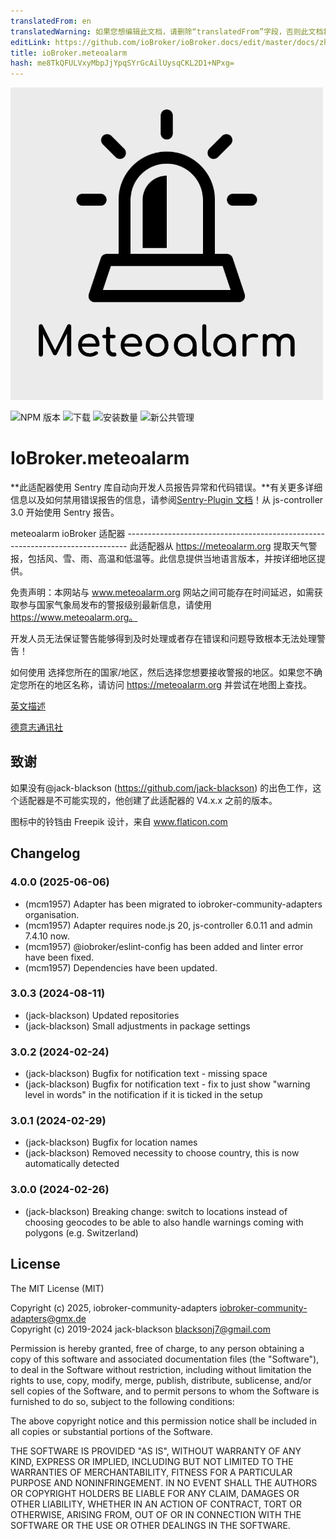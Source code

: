 ```yaml
---
translatedFrom: en
translatedWarning: 如果您想编辑此文档，请删除“translatedFrom”字段，否则此文档将再次自动翻译
editLink: https://github.com/ioBroker/ioBroker.docs/edit/master/docs/zh-cn/adapterref/iobroker.meteoalarm/README.md
title: ioBroker.meteoalarm
hash: me8TkQFULVxyMbpJjYpqSYrGcAilUysqCKL2D1+NPxg=
---
```

![标识](../../../en/adapterref/iobroker.meteoalarm/admin/meteoalarm.png)

![NPM 版本](http://img.shields.io/npm/v/iobroker.meteoalarm.svg)
![下载](https://img.shields.io/npm/dm/iobroker.meteoalarm.svg)
![安装数量](http://iobroker.live/badges/meteoalarm-stable.svg)
![新公共管理](https://nodei.co/npm/iobroker.meteoalarm.png?downloads=true)

# IoBroker.meteoalarm
**此适配器使用 Sentry 库自动向开发人员报告异常和代码错误。**有关更多详细信息以及如何禁用错误报告的信息，请参阅[Sentry-Plugin 文档](https://github.com/ioBroker/plugin-sentry#plugin-sentry)！从 js-controller 3.0 开始使用 Sentry 报告。

meteoalarm ioBroker 适配器 ------------------------------------------------------------------------------ 此适配器从 https://meteoalarm.org 提取天气警报，包括风、雪、雨、高温和低温等。此信息提供当地语言版本，并按详细地区提供。

免责声明：本网站与 www.meteoalarm.org 网站之间可能存在时间延迟，如需获取参与国家气象局发布的警报级别最新信息，请使用 https://www.meteoalarm.org。

开发人员无法保证警告能够得到及时处理或者存在错误和问题导致根本无法处理警告！

如何使用
选择您所在的国家/地区，然后选择您想要接收警报的地区。如果您不确定您所在的地区名称，请访问 https://meteoalarm.org 并尝试在地图上查找。

[英文描述](docs/en/meteoalarm.md)

[德意志通讯社](docs/de/meteoalarm.md)

## 致谢
如果没有@jack-blackson (https://github.com/jack-blackson) 的出色工作，这个适配器是不可能实现的，他创建了此适配器的 V4.x.x 之前的版本。

图标中的铃铛由 Freepik 设计，来自 www.flaticon.com

## Changelog

<!--
	Placeholder for the next version (at the beginning of the line):
	### **WORK IN PROGRESS**
-->
### 4.0.0 (2025-06-06)
* (mcm1957) Adapter has been migrated to iobroker-community-adapters organisation.
* (mcm1957) Adapter requires node.js 20, js-controller 6.0.11 and admin 7.4.10 now.
* (mcm1957) @iobroker/eslint-config has been added and linter error have been fixed.
* (mcm1957) Dependencies have been updated.

### 3.0.3 (2024-08-11)
* (jack-blackson) Updated repositories
* (jack-blackson) Small adjustments in package settings

### 3.0.2 (2024-02-24)
* (jack-blackson) Bugfix for notification text - missing space
* (jack-blackson) Bugfix for notification text - fix to just show "warning level in words" in the notification if it is ticked in the setup

### 3.0.1 (2024-02-29)
* (jack-blackson) Bugfix for location names
* (jack-blackson) Removed necessity to choose country, this is now automatically detected

### 3.0.0 (2024-02-26)
* (jack-blackson) Breaking change: switch to locations instead of choosing geocodes to be able to also handle warnings coming with polygons (e.g. Switzerland)

## License
The MIT License (MIT)

Copyright (c) 2025, iobroker-community-adapters <iobroker-community-adapters@gmx.de>  
Copyright (c) 2019-2024 jack-blackson <blacksonj7@gmail.com>

Permission is hereby granted, free of charge, to any person obtaining a copy
of this software and associated documentation files (the "Software"), to deal
in the Software without restriction, including without limitation the rights
to use, copy, modify, merge, publish, distribute, sublicense, and/or sell
copies of the Software, and to permit persons to whom the Software is
furnished to do so, subject to the following conditions:

The above copyright notice and this permission notice shall be included in
all copies or substantial portions of the Software.

THE SOFTWARE IS PROVIDED "AS IS", WITHOUT WARRANTY OF ANY KIND, EXPRESS OR
IMPLIED, INCLUDING BUT NOT LIMITED TO THE WARRANTIES OF MERCHANTABILITY,
FITNESS FOR A PARTICULAR PURPOSE AND NONINFRINGEMENT. IN NO EVENT SHALL THE
AUTHORS OR COPYRIGHT HOLDERS BE LIABLE FOR ANY CLAIM, DAMAGES OR OTHER
LIABILITY, WHETHER IN AN ACTION OF CONTRACT, TORT OR OTHERWISE, ARISING FROM,
OUT OF OR IN CONNECTION WITH THE SOFTWARE OR THE USE OR OTHER DEALINGS IN
THE SOFTWARE.